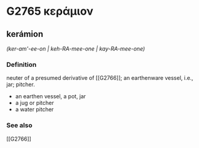 # G2765 κεράμιον

## kerámion

_(ker-am'-ee-on | keh-RA-mee-one | kay-RA-mee-one)_

### Definition

neuter of a presumed derivative of [[G2766]]; an earthenware vessel, i.e., jar; pitcher.

- an earthen vessel, a pot, jar
- a jug or pitcher
- a water pitcher

### See also

[[G2766]]

